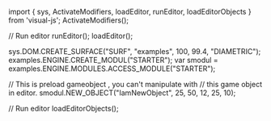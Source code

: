 import { sys, ActivateModifiers, loadEditor, runEditor, loadEditorObjects } from 'visual-js';
ActivateModifiers();

// Run editor
runEditor();
loadEditor();

sys.DOM.CREATE_SURFACE("SURF", "examples", 100, 99.4, "DIAMETRIC");
examples.ENGINE.CREATE_MODUL("STARTER");
var smodul = examples.ENGINE.MODULES.ACCESS_MODULE("STARTER");

// This is preload gameobject , you can't manipulate with
// this game object in editor.
smodul.NEW_OBJECT("IamNewObject", 25, 50, 12, 25, 10);

// Run editor
loadEditorObjects();

